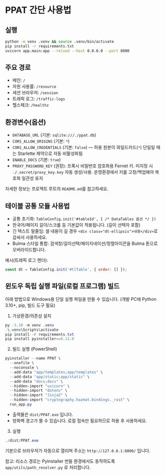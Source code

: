 # PPAT 간단 사용법

## 실행
```bash
python -m venv .venv && source .venv/bin/activate
pip install -r requirements.txt
uvicorn app.main:app --reload --host 0.0.0.0 --port 8000
```

## 주요 경로
- 메인: `/`
- 자원 사용률: `/resource`
- 세션 브라우저: `/session`
- 트래픽 로그: `/traffic-logs`
- 헬스체크: `/healthz`

## 환경변수(옵션)
- `DATABASE_URL` (기본: `sqlite:///./ppat.db`)
- `CORS_ALLOW_ORIGINS` (기본: `*`)
- `CORS_ALLOW_CREDENTIALS` (기본: `false`) — 허용 원본이 와일드카드(`*`) 단일일 때는 Starlette 제약으로 자동 비활성화됨
- `ENABLE_DOCS` (기본: `true`)
- `PROXY_PASSWORD_KEY` (권장): 프록시 비밀번호 암호화용 Fernet 키. 미지정 시 `./.secret/proxy_key.key` 자동 생성/사용. 운영환경에서 키를 고정/백업해야 복호화 일관성 유지

자세한 정보는 프로젝트 루트의 `README.md`를 참고하세요.

## 테이블 공통 모듈 사용법
- 공통 초기화: `TableConfig.init('#tableId', { /* DataTables 옵션 */ })`
- 한국어/페이지 길이/스크롤 등 기본값이 적용됩니다. (길이 선택자 포함)
- 긴 텍스트 말줄임: 셀 내용이 길 경우 `<div class="dt-ellipsis">내용</div>`로 감싸서 사용하세요.
- Bulma 스타일 통합: 검색창/길이선택/페이지네이션/정렬아이콘을 Bulma 톤으로 오버라이드합니다.

예시(트래픽 로그 렌더):
```js
const dt = TableConfig.init('#tlTable', { order: [] });
```


## 윈도우 독립 실행 파일(로컬 프로그램) 빌드

아래 방법으로 Windows용 단일 실행 파일을 만들 수 있습니다. (개발 PC에 Python 3.10+, pip, 빌드 도구 필요)

1) 가상환경/의존성 설치
```powershell
py -3.10 -m venv .venv
.\.venv\Scripts\activate
pip install -r requirements.txt
pip install pyinstaller==6.11.0
```

2) 빌드 실행 (PowerShell)
```powershell
pyinstaller --name PPAT \
  --onefile \
  --noconsole \
  --add-data "app/templates;app/templates" \
  --add-data "app/static;app/static" \
  --add-data "docs;docs" \
  --hidden-import "uvicorn" \
  --hidden-import "dotenv" \
  --hidden-import "Jinja2" \
  --hidden-import "cryptography.hazmat.bindings._rust" \
  run_app.py
```

- 출력물은 `dist/PPAT.exe` 입니다.
- 방화벽 경고가 뜰 수 있습니다. 로컬 접속만 필요하므로 허용 후 사용하세요.

3) 실행
```powershell
./dist/PPAT.exe
```
기본으로 브라우저가 자동으로 열리며 주소는 `http://127.0.0.1:8000/` 입니다.

참고: 리소스 경로는 PyInstaller 번들 환경에서도 동작하도록 `app/utils/path_resolver.py` 로 처리합니다.

